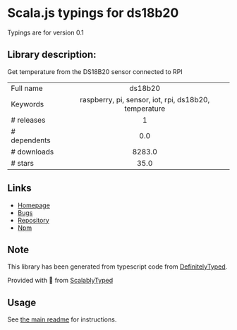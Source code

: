 
# Scala.js typings for ds18b20

Typings are for version 0.1

## Library description:
Get temperature from the DS18B20 sensor connected to RPI

|                    |                 |
| ------------------ | :-------------: |
| Full name          | ds18b20 |
| Keywords           | raspberry, pi, sensor, iot, rpi, ds18b20, temperature |
| # releases         | 1 |
| # dependents       | 0.0 |
| # downloads        | 8283.0 |
| # stars            | 35.0 |

## Links
- [Homepage](http://chamerling.github.io)
- [Bugs](https://github.com/chamerling/ds18b20/issues)
- [Repository](https://github.com/chamerling/ds18b20)
- [Npm](https://www.npmjs.com/package/ds18b20)
    


## Note
This library has been generated from typescript code from [DefinitelyTyped](https://definitelytyped.org).

Provided with :purple_heart: from [ScalablyTyped](https://github.com/oyvindberg/ScalablyTyped)

## Usage
See [the main readme](../../readme.md) for instructions.


